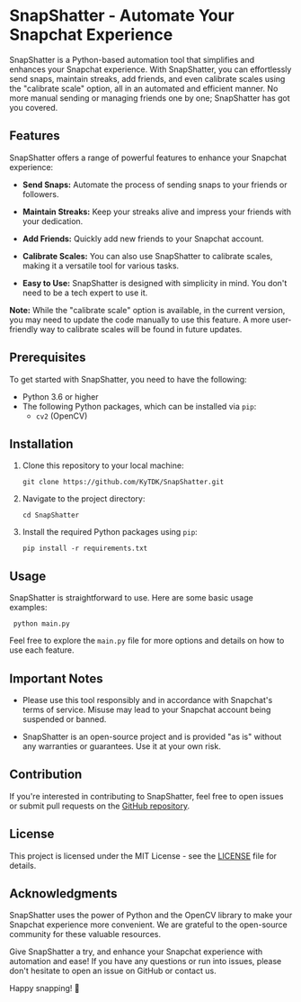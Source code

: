 # SnapShatter - Automate Your Snapchat Experience

SnapShatter is a Python-based automation tool that simplifies and enhances your Snapchat experience. With SnapShatter, you can effortlessly send snaps, maintain streaks, add friends, and even calibrate scales using the "calibrate scale" option, all in an automated and efficient manner. No more manual sending or managing friends one by one; SnapShatter has got you covered.

## Features

SnapShatter offers a range of powerful features to enhance your Snapchat experience:

- **Send Snaps:** Automate the process of sending snaps to your friends or followers.

- **Maintain Streaks:** Keep your streaks alive and impress your friends with your dedication.

- **Add Friends:** Quickly add new friends to your Snapchat account.

- **Calibrate Scales:** You can also use SnapShatter to calibrate scales, making it a versatile tool for various tasks.

- **Easy to Use:** SnapShatter is designed with simplicity in mind. You don't need to be a tech expert to use it.

**Note:** While the "calibrate scale" option is available, in the current version, you may need to update the code manually to use this feature. A more user-friendly way to calibrate scales will be found in future updates.

## Prerequisites

To get started with SnapShatter, you need to have the following:

- Python 3.6 or higher
- The following Python packages, which can be installed via `pip`:
    - `cv2` (OpenCV)

## Installation

1. Clone this repository to your local machine:

    ```shell
    git clone https://github.com/KyTDK/SnapShatter.git
    ```

2. Navigate to the project directory:

    ```shell
    cd SnapShatter
    ```

3. Install the required Python packages using `pip`:

    ```shell
    pip install -r requirements.txt
    ```

## Usage

SnapShatter is straightforward to use. Here are some basic usage examples:
```shell
 python main.py
```
    
Feel free to explore the `main.py` file for more options and details on how to use each feature.

## Important Notes

- Please use this tool responsibly and in accordance with Snapchat's terms of service. Misuse may lead to your Snapchat account being suspended or banned.

- SnapShatter is an open-source project and is provided "as is" without any warranties or guarantees. Use it at your own risk.

## Contribution

If you're interested in contributing to SnapShatter, feel free to open issues or submit pull requests on the [GitHub repository](https://github.com/KyTDK/SnapShatter).

## License

This project is licensed under the MIT License - see the [LICENSE](LICENSE) file for details.

## Acknowledgments

SnapShatter uses the power of Python and the OpenCV library to make your Snapchat experience more convenient. We are grateful to the open-source community for these valuable resources.

Give SnapShatter a try, and enhance your Snapchat experience with automation and ease! If you have any questions or run into issues, please don't hesitate to open an issue on GitHub or contact us.

Happy snapping! 📸
